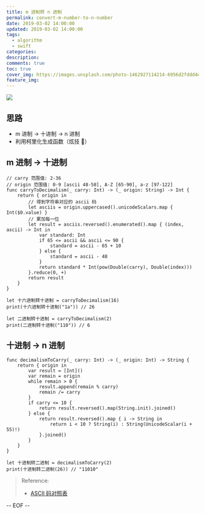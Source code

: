 ```yaml
---
title: m 进制转 n 进制
permalink: convert-m-number-to-n-number
date: 2019-03-02 14:00:00
updated: 2019-03-02 14:00:00
tags:
  - algorithm
  - swift
categories:
description:
comments: true
toc: true
cover_img: https://images.unsplash.com/photo-1462927114214-6956d2fddd4e?ixlib=rb-1.2.1&ixid=eyJhcHBfaWQiOjEyMDd9&auto=format&fit=crop&w=320&q=80
feature_img:
---
```


<img src="https://images.unsplash.com/photo-1462927114214-6956d2fddd4e?ixlib=rb-1.2.1&ixid=eyJhcHBfaWQiOjEyMDd9&auto=format&fit=crop&w=320&q=80" />

## 思路

- m 进制 -> 十进制 -> n 进制
- 利用柯里化生成函数（炫技 🐶）

<!-- more -->

## m 进制 -> 十进制

```
// carry 范围值: 2-36
// origin 范围值: 0-9 [ascii 48-58], A-Z [65-90], a-z [97-122]
func carryToDecimalism(_ carry: Int) -> (_ origin: String) -> Int {
    return { origin in
        // 得到字符串对应的 ascii 码
        let asciis = origin.uppercased().unicodeScalars.map { Int($0.value) }
        // 累加每一位
        let result = asciis.reversed().enumerated().map { (index, ascii) -> Int in
            var standard: Int
            if 65 <= ascii && ascii <= 90 {
                standard = ascii - 65 + 10
            } else {
                standard = ascii - 48
            }
            return standard * Int(pow(Double(carry), Double(index)))
        }.reduce(0, +)
        return result
    }
}

let 十六进制转十进制 = carryToDecimalism(16)
print(十六进制转十进制("1a")) // 26

let 二进制转十进制 = carryToDecimalism(2)
print(二进制转十进制("110")) // 6
```

## 十进制 -> n 进制

```
func decimalismToCarry(_ carry: Int) -> (_ origin: Int) -> String {
    return { origin in
        var result = [Int]()
        var remain = origin
        while remain > 0 {
            result.append(remain % carry)
            remain /= carry
        }
        if carry <= 10 {
            return result.reversed().map(String.init).joined()
        } else {
            return result.reversed().map { i -> String in
                return i < 10 ? String(i) : String(UnicodeScalar(i + 55)!)
            }.joined()
        }
    }
}

let 十进制转二进制 = decimalismToCarry(2)
print(十进制转二进制(26)) // "11010"
```

> Reference:
>
> - [ASCII 码对照表](http://ascii.911cha.com/)

-- EOF --
